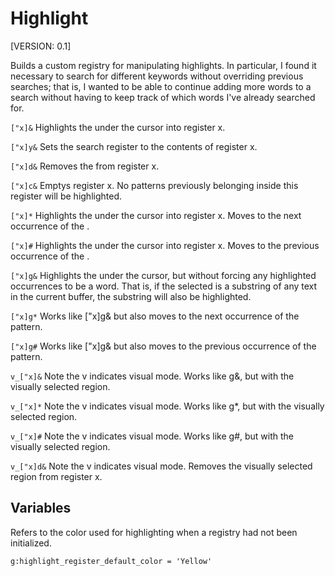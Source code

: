 Highlight
=========

[VERSION: 0.1]

Builds a custom registry for manipulating highlights. In particular, I found it
necessary to search for different keywords without overriding previous searches;
that is, I wanted to be able to continue adding more words to a search without
having to keep track of which words I've already searched for.

```["x]&```                         Highlights the <cword> under the cursor
                                    into register x.

```["x]y&```                        Sets the search register to the contents of
                                    register x.

```["x]d&```                        Removes the <cword> from register x.

```["x]c&```                        Emptys register x. No patterns previously
                                    belonging inside this register will be
                                    highlighted.

```["x]*```                         Highlights the <cword> under the cursor
                                    into register x. Moves to the next
                                    occurrence of the <cword>.

```["x]#```                         Highlights the <cword> under the cursor
                                    into register x. Moves to the previous
                                    occurrence of the <cword>.

```["x]g&```                        Highlights the <cword> under the cursor, but
                                    without forcing any highlighted occurrences
                                    to be a word. That is, if the selected
                                    <cword> is a substring of any text in the
                                    current buffer, the substring will also be
                                    highlighted.

```["x]g*```                        Works like ["x]g& but also moves to the next
                                    occurrence of the pattern.

```["x]g#```                        Works like ["x]g& but also moves to the
                                    previous occurrence of the pattern.

```v_["x]&```                       Note the v indicates visual mode. Works like
                                    g&, but with the visually selected region.

```v_["x]*```                       Note the v indicates visual mode. Works like
                                    g*, but with the visually selected region.

```v_["x]#```                       Note the v indicates visual mode. Works like
                                    g#, but with the visually selected region.

```v_["x]d&```                      Note the v indicates visual mode. Removes
                                    the visually selected region from register
                                    x.

Variables
---------

Refers to the color used for highlighting when a registry had not been initialized.

```
g:highlight_register_default_color = 'Yellow'
```
